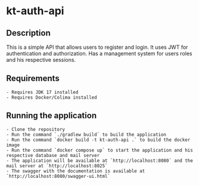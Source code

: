 # kt-auth-api

## Description

This is a simple API that allows users to register and login. It uses JWT for authentication and authorization.
Has a management system for users roles and his respective sessions.


## Requirements

    - Requires JDK 17 installed
    - Requires Docker/Colima installed

## Running the application

    - Clone the repository
    - Run the command `./gradlew build` to build the application
    - Run the command `docker build -t kt-auth-api .` to build the docker image
    - Run the command `docker compose up` to start the application and his respective database and mail server
    - The application will be available at `http://localhost:8080` and the mail server at `http://localhost:8025`
    - The swagger with the documentation is available at `http://localhost:8080/swagger-ui.html`
